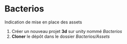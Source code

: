 # Bacterios

Indication de mise en place des assets

1. Créer un nouveau projet **3d** sur unity nommé *Bacterios*
2. **Cloner** le dépôt dans le dossier *Bacterios/Assets*